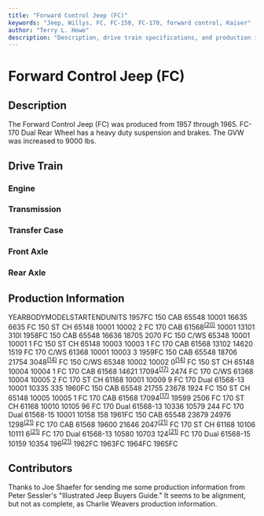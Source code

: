 ```yaml
---
title: "Forward Control Jeep (FC)"
keywords: "Jeep, Willys, FC, FC-150, FC-170, forward control, Kaiser"
author: "Terry L. Howe"
description: "Description, drive train specifications, and production information for the forward control Jeeps FC-150 and FC-170"
---
```


# Forward Control Jeep (FC)
## Description
The Forward Control Jeep (FC) was produced from 1957 through 1965.
FC-170 Dual Rear Wheel has a heavy duty suspension and brakes.
The GVW was increased to 9000 lbs.
## Drive Train
### Engine
### Transmission
### Transfer Case
### Front Axle
### Rear Axle
## Production Information
YEARBODYMODELSTARTENDUNITS
1957FC 150 CAB 65548     10001     16635     6635
FC 150 ST CH 65148     10001     10002        2
FC 170 CAB 61568<sup>[(20)](/history/index.html#20)</sup>     10001     13101     310l
1958FC 150 CAB 65548     16636     18705     2070
FC 150 C/WS 65348     10001     10001        1
FC 150 ST CH 65148     10003     10003        1
FC 170 CAB 61568     13102     14620     1519
FC 170 C/WS 61368     10001     10003        3
1959FC 150 CAB 65548   18706     21754     3048<sup>[(14)](/history/index.html#14)</sup>
FC 150 C/WS 65348   10002     10002        0<sup>[(14)](/history/index.html#14)</sup>
FC 150 ST CH 65148   10004     10004        1
FC 170 CAB 61568   14621     17094<sup>[(17)](/history/index.html#17)</sup>     2474
FC 170 C/WS 61368   10004     10005        2
FC 170 ST CH 61168   10001     10009        9
FC 170 Dual 61568-13   10001     10335      335
1960FC 150 CAB 65548      21755      23678       1924
FC 150 ST CH 65148      10005      10005          1
FC 170 CAB 61568      17094<sup>[(17)](/history/index.html#17)</sup>      19599       2506
FC 170 ST CH 61168      10010      10105         96
FC 170 Dual 61568-13      10336      10579        244
FC 170 Dual 61568-15      10001      10158        158
1961FC 150 CAB 65548     23679     24976      1298<sup>[(21)](/history/index.html#21)</sup>
FC 170 CAB 61568     19600     21646      2047<sup>[(21)](/history/index.html#21)</sup>
FC 170 ST CH 61168     10106     10111         6<sup>[(21)](/history/index.html#21)</sup>
FC 170 Dual 61568-13     10580     10703       124<sup>[(21)](/history/index.html#21)</sup>
FC 170 Dual 61568-15     10159     10354       196<sup>[(21)](/history/index.html#21)</sup>
1962FC
1963FC
1964FC
1965FC
## Contributors
Thanks to Joe Shaefer for sending me some production information
from Peter Sessler's "Illustrated Jeep Buyers Guide."  It seems to
be alignment, but not as complete, as Charlie Weavers production
information.
